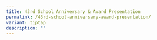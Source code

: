 ```yaml
---
title: 43rd School Anniversary & Award Presentation
permalink: /43rd-school-anniversary-award-presentation/
variant: tiptap
description: ""
---
```

